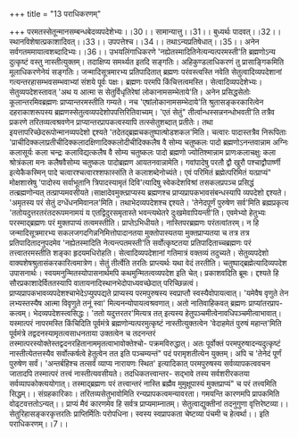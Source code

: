 +++
title = "13 पराधिकरणम्"

+++
परमतस्सेतून्मानसम्बन्धबेदव्यपदेशेभ्यः।।30।। सामान्यात्तु।।31।। बुध्यर्थः पादवत्।।32।। स्थानविशेषात्प्रकाशादिवत्।।33।। उपपत्तेश्च।।34।। तथाऽन्यप्रतिषेधात्।।35।। अनेन सर्वगतममायात्वशब्दादिभ्यः।।36।। उभयलिंगाधिकरणे 'नह्येतस्मादितिनेत्यन्यत्परमस्ती'ति ब्रह्मणोऽन्य दुत्कृष्टं वस्तु नास्तीत्युक्तम्। तदाक्षिप्य समर्थ्यत इतदि सङ्गतिः। अहिकुण्डलाधिकरणं तु प्रासाङ्गिकमिति मूलाधिकरणेनेयं सङ्गतिः। जन्मादिसूत्रमारभ्य प्रतिपादितात् ब्रह्मणः परंवस्त्वस्ति नवेति सेतुत्वादिव्यपदेशानां गत्यन्तरहासम्भवसम्भवाभ्यां संशये पूर्वः पक्षः। ब्रह्मणः परमपि किंचित्तत्वमस्ति। सेत्वादिव्यपदेशेभ्यः। सेतुव्यपदेशस्तावत् 'अथ य आत्मा स सेतुर्विधृतिरेषां लोकानामसम्भेताये'ति। अनेन प्रसिद्धसेतोः कूलान्तरमिवब्रह्मणः प्राप्यान्तरमस्तीति गम्यते। नच 'एषांलोकानामसम्भेदाये'ति श्रुतासङ्करकारित्वेन दहराकाशरूपस्य ब्रह्मणस्सेतुत्वव्यपदेशोपपत्तिरितिवाच्यम्। 'एतं सेतुं" तीर्त्वान्धस्सन्ननन्धोभवती'ति तत्रैव प्रकरणे तरितव्यत्वश्रवणेन प्राप्यान्तरप्रापकत्वस्यापि तत्स्सेतुशब्दात् प्रतीतेः। तथा इयत्तापरिच्छेदरूपोन्मानव्यपदेशो द्दश्यते 'तदेतद्ब्रह्मचकतुष्पात्षोडशकल'मिति। चत्वारः पादास्तत्रैव निरूपिताः 'प्राचीदिक्कलाप्रतीचीदिक्कलादक्षिणादिक्कलोदीचीदिक्कलैष वै सोम्य चतुष्कलः पादो ब्रह्मणोऽनन्तवान्नाम अग्निः कलासूर्यः कला चन्द्रः कलाविद्यत्कलैष वै सोम्य चतुष्कलः पादो ब्रह्मणो ज्योतिश्मान्नाम प्राणःकलाचक्षुः कला श्रोत्रंकला मनः कलैषवैसोम्य चतुष्कलः पादोब्रह्मण आयतनवान्नामेति। गवांपादेषु परतौ द्वौ खुरौ पश्चाद्वौपार्ष्णी इत्येकैकस्मिन् पादे चत्वारश्चत्वारश्शफास्संति ते कलाशब्देनोच्यंते। एवं परिमितं ब्रह्मेत्परिमितं यत्प्राप्यं" मोक्षशास्रेषु 'पादोस्य सर्वाभूतानि त्रिपादस्यामृतं दिवि'त्यादिषु स्वेकदेशविश्रां तसकलप्रपञ्च प्रसिद्धं तत्ब्रह्मणोन्यत् तत्प्राप्यमवसीयते।साक्षादेवमुक्त्प्राप्यस्य ब्रह्मणश्च प्राप्यप्रापकभावसंबन्धस्यापि व्यपदेशो द्दश्यते। 'अमृतस्य परं सेतुं दग्धेंधनमिवानल'मिति। तथाभेदव्यपदेशश्च द्दश्यते। 'तेनेदपूर्णं पुरुषेण सर्व'मिति ब्रह्मप्रकृत्य 'ततोयदुत्तरतरंतदरूपमनामयं य एतद्विदुरसमृतास्ते भवन्त्यथेतरे दुःखमेवापियन्ती'ति। एवमेभ्यो हेतुभ्यः परस्माद्ब्रह्मणः परं मुक्तपाप्यं तत्वमस्तीति। प्राप्तेऽभिधीयते। नास्तिपरब्रह्मणः परंतत्वांतरम्। न हि जन्मादिसूत्रमारभ्य सकलजगदगिन्ननिमित्तोपादानतया मुक्तोपास्यतया मुक्तप्राप्यतया च तत्र तत्र प्रतिपादितादनुपदमेव 'नह्येतस्मादिति नेत्यन्त्पतमस्ती'ति सर्वोत्कृष्टतया प्रतिपादिताच्चब्रह्मणः परं तत्त्वातरमस्तीति शङ्का हृदयमधिरोहति। सेत्वादिव्यपदेशानां गतिमात्रं वक्तव्यं तदुच्यते। सेतुव्यपदेशो वाक्यशेषश्रुतासंकरकारित्वमात्रेण। सेतुं तीर्त्वेति तरतिः प्राप्त्यर्थः यथा वेदं तरतीति। चतुष्पाद्ब्रह्मेत्यादिव्यपदेश उपासनार्थः। स्वयमनुन्मितस्योपासनार्थमपि कथमुन्मितत्वव्यपदेश इति चेत्। प्रकाशवदिति ब्रूमः। द्दश्यते हि सौरप्रकाशादेर्विततस्यापि वातायनादिस्थानभेदोपाध्यवच्छेदात् परिच्छिन्नत्वं। प्राप्यप्रापकभावव्यपदेशश्चाभेदेऽप्युपपद्यते प्राप्यस्य परमपुरुषस्य स्वप्राप्तौ स्वस्यैवोपायत्वात्। 'यमेवैष वृणुते तेन लभ्यस्तस्यैष आत्मा विवृणुते तनूं स्वा' मित्यनन्योपायत्वश्रवणात्। अतो नातिवाहिकवत् ब्रह्मणः प्राप्यांतरप्राप- कत्वम्। भेदव्यपदेशस्त्वसिद्धः। 'ततो यदुत्तरतर'मित्यत्र तत् इत्यस्य हेतुपञ्चमीत्वेनावधिपञ्चमीत्वाभावात्। यस्मात्परं नापरमस्ति किंचिदिति पूर्वमंत्रे ब्रह्मणोन्यत्परमुत्कृष्टं नास्तीत्युक्तत्वेन 'वेदाहमेतं पुरुषं महान्त'मिति पूर्वमंत्रे तद्वदनस्यामृतत्वसाधनताया उक्तत्वेन च तदनन्तरं तस्मात्परस्योक्तेस्तद्वदनरहितानाममृतत्वाभावोक्तेश्चो- पक्रमविरुद्धात्। अतः पूर्वोक्तं परमपुरुषादन्यदुत्कृष्टं नास्तीत्येतत्तस्यैव सर्वोत्कर्षत्वे हेतुत्वेन तत इति पञ्चम्यन्तं" पदं परामृशतीत्येन युक्तम्। अपि च 'तेनेदं पूर्णं पुरुषेण सर्वं। 'अन्तर्बहिश्च तत्सर्वं व्याप्य नारायणः स्थित' इत्यादिकात् परमपुरुषस्य सर्वव्यापकत्ववचन जातादपि तस्मात्परं तत्त्वं नास्तीत्यवसीयते। तदधिकतत्त्वान्तर- सद्भावे तस्य सर्वशरीरकतया सर्वव्यापकोक्त्ययोगात्। तस्माद्ब्रह्मणः परं तत्त्वान्तरं नास्ति ब्रह्मैव मुमुक्षूपास्यं मुक्तप्राप्यं" च परं तत्त्वमिति सिद्धम्।। संग्रहकारिकाः। तरितव्यसेतुभावोमिति रन्यप्रापकत्वमन्यावरता। गमयन्ति कारणमपि प्रापकमिति वोढ्टवत्ततोऽन्यत्।। प्राप्यं मैवं कारणमेव हि सर्वत्र प्राप्यमाम्नातम्। सेतुत्वाद्युक्तीनां तदनुगुणा वृत्तिरेष्टव्या।। सेतुरिहासङ्करकृत्तरतिः प्राप्तिर्मितिः परोपधिना। स्वस्य स्वप्रापकता चेष्टव्या पंचमी च हेत्वर्था।। इति पराधिकरणम्।।7।।